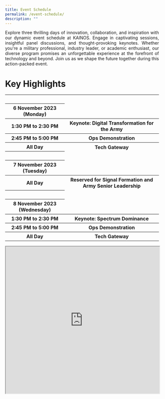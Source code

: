 ```yaml
---
title: Event Schedule
permalink: /event-schedule/
description: ""
---
```

<p style="text-align: justify;">Explore three thrilling days of innovation, collaboration, and inspiration with our dynamic event schedule at KAINOS. Engage in captivating sessions, insightful panel discussions, and thought-provoking keynotes. Whether you're a military professional, industry leader, or academic enthusiast, our diverse program promises an unforgettable experience at the forefront of technology and beyond. Join us as we shape the future together during this action-packed event.</p>

# Key Highlights

<table>
	<tbody><tr><th>&nbsp;</th></tr>
	<tr>
		<th>6 November 2023 (Monday)</th>
	</tr>
	<tr>
		<th>1:30 PM to 2:30 PM</th>
		<th>Keynote: Digital Transformation for the Army</th>
	</tr>
	<tr>
		<th>2:45 PM to 5:00 PM</th>
		<th>Ops Demonstration</th>
	</tr>
	<tr>
		<th>All Day</th>
		<th>Tech Gateway</th>
	</tr>
	<tr><th>&nbsp;</th></tr>
	<tr>
		<th>7 November 2023 (Tuesday)</th>
	</tr>
	<tr>
		<th> All Day </th>
		<th>Reserved for Signal Formation and Army Senior Leadership</th>
	</tr>
	<tr><th>&nbsp;</th></tr>
	<tr>
		<th>8  November 2023 (Wednesday)</th>
	</tr>
	<tr>
		<th>1:30 PM to 2:30 PM</th>
		<th>Keynote: Spectrum Dominance</th>
	</tr>
	<tr>
		<th>2:45 PM to 5:00 PM</th>
		<th>Ops Demonstration</th>
	</tr>
	<tr>
		<th>All Day</th>
		<th>Tech Gateway</th>
	</tr>
</tbody></table>



<iframe src="https://www.google.com/maps/d/u/1/embed?mid=1XQt0biRtD0xPtkpNumyIF_SqtxcFkr0&amp;ehbc=2E312F" width="100%" height="480"></iframe>